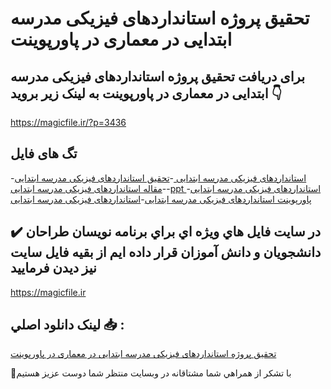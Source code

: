 # تحقیق پروژه استانداردهای فیزیکی مدرسه ابتدایی در معماری در پاورپوینت

## برای دریافت تحقیق پروژه استانداردهای فیزیکی مدرسه ابتدایی در معماری در پاورپوینت به لینک زیر بروید 👇

https://magicfile.ir/?p=3436

## تگ های فایل

-[استانداردهای فیزیکی مدرسه ابتدایی ](https://magicfile.ir/product/%d8%a7%d8%b3%d8%aa%d8%a7%d9%86%d8%af%d8%a7%d8%b1%d8%af%d9%87%d8%a7%db%8c-%d9%81%db%8c%d8%b2%db%8c%da%a9%db%8c-%d9%85%d8%af%d8%b1%d8%b3%d9%87-%d8%a7%d8%a8%d8%aa%d8%af%d8%a7%db%8c%db%8c-%d8%af%d8%b1-%d9%85%d8%b9%d9%85%d8%a7%d8%b1%db%8c-%d8%af%d8%b1-%d9%be%d8%a7%d9%88%d8%b1%d9%be%d9%88%d9%86%db%8c%d8%aa/)-[تحقیق استانداردهای فیزیکی مدرسه ابتدایی ](https://magicfile.ir/product/%d8%a7%d8%b3%d8%aa%d8%a7%d9%86%d8%af%d8%a7%d8%b1%d8%af%d9%87%d8%a7%db%8c-%d9%81%db%8c%d8%b2%db%8c%da%a9%db%8c-%d9%85%d8%af%d8%b1%d8%b3%d9%87-%d8%a7%d8%a8%d8%aa%d8%af%d8%a7%db%8c%db%8c-%d8%af%d8%b1-%d9%85%d8%b9%d9%85%d8%a7%d8%b1%db%8c-%d8%af%d8%b1-%d9%be%d8%a7%d9%88%d8%b1%d9%be%d9%88%d9%86%db%8c%d8%aa/)-[مقاله استانداردهای فیزیکی مدرسه ابتدایی](https://magicfile.ir/product/%d8%a7%d8%b3%d8%aa%d8%a7%d9%86%d8%af%d8%a7%d8%b1%d8%af%d9%87%d8%a7%db%8c-%d9%81%db%8c%d8%b2%db%8c%da%a9%db%8c-%d9%85%d8%af%d8%b1%d8%b3%d9%87-%d8%a7%d8%a8%d8%aa%d8%af%d8%a7%db%8c%db%8c-%d8%af%d8%b1-%d9%85%d8%b9%d9%85%d8%a7%d8%b1%db%8c-%d8%af%d8%b1-%d9%be%d8%a7%d9%88%d8%b1%d9%be%d9%88%d9%86%db%8c%d8%aa/)-[ppt استانداردهای فیزیکی مدرسه ابتدایی](https://magicfile.ir/product/%d8%a7%d8%b3%d8%aa%d8%a7%d9%86%d8%af%d8%a7%d8%b1%d8%af%d9%87%d8%a7%db%8c-%d9%81%db%8c%d8%b2%db%8c%da%a9%db%8c-%d9%85%d8%af%d8%b1%d8%b3%d9%87-%d8%a7%d8%a8%d8%aa%d8%af%d8%a7%db%8c%db%8c-%d8%af%d8%b1-%d9%85%d8%b9%d9%85%d8%a7%d8%b1%db%8c-%d8%af%d8%b1-%d9%be%d8%a7%d9%88%d8%b1%d9%be%d9%88%d9%86%db%8c%d8%aa/)-[پاورپوینت استانداردهای فیزیکی مدرسه ابتدایی](https://magicfile.ir/product/%d8%a7%d8%b3%d8%aa%d8%a7%d9%86%d8%af%d8%a7%d8%b1%d8%af%d9%87%d8%a7%db%8c-%d9%81%db%8c%d8%b2%db%8c%da%a9%db%8c-%d9%85%d8%af%d8%b1%d8%b3%d9%87-%d8%a7%d8%a8%d8%aa%d8%af%d8%a7%db%8c%db%8c-%d8%af%d8%b1-%d9%85%d8%b9%d9%85%d8%a7%d8%b1%db%8c-%d8%af%d8%b1-%d9%be%d8%a7%d9%88%d8%b1%d9%be%d9%88%d9%86%db%8c%d8%aa/)-[استانداردهای فیزیکی مدرسه ابتدایی](https://magicfile.ir/product/%d8%a7%d8%b3%d8%aa%d8%a7%d9%86%d8%af%d8%a7%d8%b1%d8%af%d9%87%d8%a7%db%8c-%d9%81%db%8c%d8%b2%db%8c%da%a9%db%8c-%d9%85%d8%af%d8%b1%d8%b3%d9%87-%d8%a7%d8%a8%d8%aa%d8%af%d8%a7%db%8c%db%8c-%d8%af%d8%b1-%d9%85%d8%b9%d9%85%d8%a7%d8%b1%db%8c-%d8%af%d8%b1-%d9%be%d8%a7%d9%88%d8%b1%d9%be%d9%88%d9%86%db%8c%d8%aa/)

## ✔️ در سايت فايل هاي ويژه اي براي برنامه نويسان طراحان دانشجويان و دانش آموزان قرار داده ايم از بقيه فايل سايت نيز ديدن فرماييد

https://magicfile.ir


## لينک دانلود اصلي 📥 :

[تحقیق پروژه استانداردهای فیزیکی مدرسه ابتدایی در معماری در پاورپوینت](https://magicfile.ir/product/%d8%a7%d8%b3%d8%aa%d8%a7%d9%86%d8%af%d8%a7%d8%b1%d8%af%d9%87%d8%a7%db%8c-%d9%81%db%8c%d8%b2%db%8c%da%a9%db%8c-%d9%85%d8%af%d8%b1%d8%b3%d9%87-%d8%a7%d8%a8%d8%aa%d8%af%d8%a7%db%8c%db%8c-%d8%af%d8%b1-%d9%85%d8%b9%d9%85%d8%a7%d8%b1%db%8c-%d8%af%d8%b1-%d9%be%d8%a7%d9%88%d8%b1%d9%be%d9%88%d9%86%db%8c%d8%aa/) 


🙏با تشکر از همراهي شما مشتاقانه در وبسایت منتظر شما دوست عزیز هستیم

